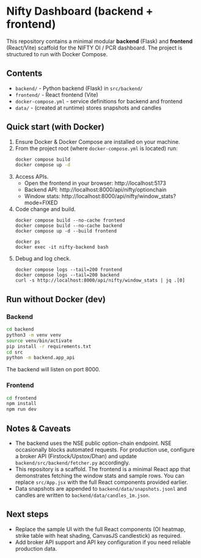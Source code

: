 # Nifty Dashboard (backend + frontend)

This repository contains a minimal modular **backend** (Flask) and **frontend** (React/Vite)
scaffold for the NIFTY OI / PCR dashboard. The project is structured to run with Docker Compose.

## Contents
- `backend/` - Python backend (Flask) in `src/backend/`
- `frontend/` - React frontend (Vite)
- `docker-compose.yml` - service definitions for backend and frontend
- `data/` - (created at runtime) stores snapshots and candles

## Quick start (with Docker)
1. Ensure Docker & Docker Compose are installed on your machine.
2. From the project root (where `docker-compose.yml` is located) run:
   ```bash
   docker compose build
   docker compose up -d
   ```
3. Access APIs.
   - Open the frontend in your browser: http://localhost:5173
   - Backend API: http://localhost:8000/api/nifty/optionchain
   - Window stats: http://localhost:8000/api/nifty/window_stats?mode=FIXED
4. Code change and build.
   ```
   docker compose build --no-cache frontend
   docker compose build --no-cache backend
   docker compose up -d --build frontend

   docker ps
   docker exec -it nifty-backend bash
   ```
5. Debug and log check.
   ```
   docker compose logs --tail=200 frontend
   docker compose logs --tail=200 backend
   curl -s http://localhost:8000/api/nifty/window_stats | jq .[0]
   ```

## Run without Docker (dev)
### Backend
```bash
cd backend
python3 -m venv venv
source venv/bin/activate
pip install -r requirements.txt
cd src
python -m backend.app_api
```
The backend will listen on port 8000.

### Frontend
```bash
cd frontend
npm install
npm run dev
```

## Notes & Caveats
- The backend uses the NSE public option-chain endpoint. NSE occasionally blocks automated requests. For production use, configure a broker API (Firstock/Upstox/Dhan) and update `backend/src/backend/fetcher.py` accordingly.
- This repository is a scaffold. The frontend is a minimal React app that demonstrates fetching the window stats and sample rows. You can replace `src/App.jsx` with the full React components provided earlier.
- Data snapshots are appended to `backend/data/snapshots.jsonl` and candles are written to `backend/data/candles_1m.json`.

## Next steps
- Replace the sample UI with the full React components (OI heatmap, strike table with heat shading, CanvasJS candlestick) as required.
- Add broker API support and API key configuration if you need reliable production data.

